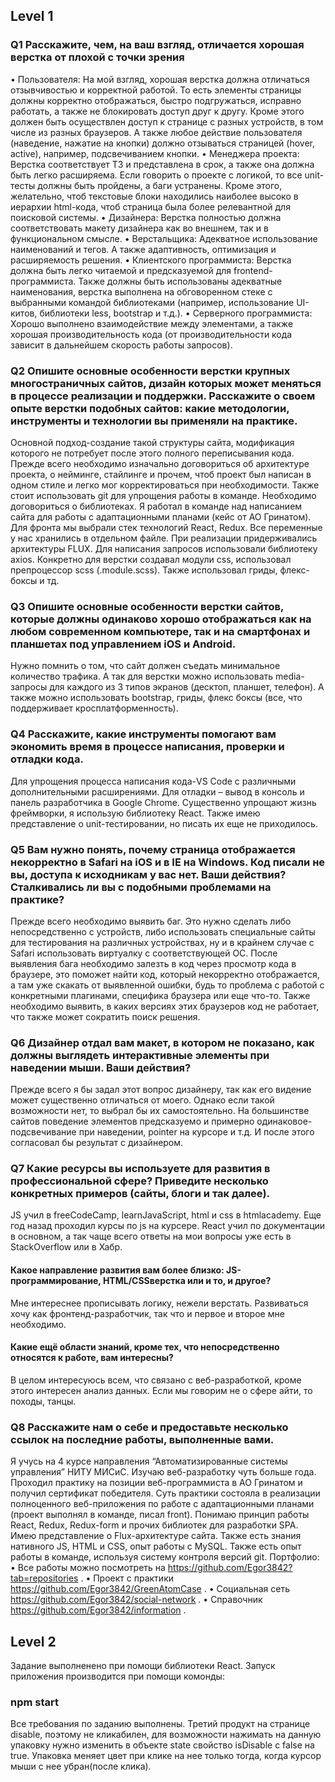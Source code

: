 ## Level 1
### Q1 Расскажите, чем, на ваш взгляд, отличается хорошая верстка от плохой с точки зрения

•	Пользователя:
	На мой взгляд, хорошая верстка должна отличаться отзывчивостью и корректной работой. То есть элементы страницы должны корректно отображаться, быстро подгружаться, исправно работать, а также не блокировать доступ друг к другу. Кроме этого должен быть осуществлен доступ к странице с разных устройств, в том числе из разных браузеров. А также любое действие пользователя (наведение, нажатие на кнопки) должно отзываться страницей (hover, active), например, подсвечиванием кнопки. 
•	Менеджера проекта:
	Верстка соответствует ТЗ и представлена в срок, а также она должна быть легко расширяема. Если говорить о проекте с логикой, то все unit-тесты должны быть пройдены, а баги устранены. Кроме этого, желательно, чтоб текстовые блоки находились наиболее высоко в иерархии html-кода, чтоб страница была более релевантной для поисковой системы.
•	Дизайнера:
	Верстка полностью должна соответствовать макету дизайнера как во внешнем, так и в функциональном смысле.
•	Верстальщика:
	Адекватное использование наименований и тегов. А также адаптивность, оптимизация и расширяемость решения.
•	Клиентского программиста:
	Верстка должна быть легко читаемой и предсказуемой для frontend-программиста. Также должны быть использованы адекватные наименования, верстка выполнена на обговоренном стеке с выбранными командой библиотеками (например, использование UI-китов, библиотеки less, bootstrap и т.д.).
•	Серверного программиста:
	Хорошо выполнено взаимодействие между элементами, а также хорошая производительность кода (от производительности кода зависит в дальнейшем скорость работы запросов).

### Q2 Опишите основные особенности верстки крупных многостраничных сайтов, дизайн которых может меняться в процессе реализации и поддержки.  Расскажите о своем опыте верстки подобных сайтов: какие методологии, инструменты и технологии вы применяли на практике.

Основной подход-создание такой структуры сайта, модификация которого не потребует после этого полного переписывания кода. Прежде всего необходимо изначально договориться об архитектуре проекта, о нейминге, стайлинге и прочем, чтоб проект был написан в одном стиле и легко мог корректироваться при необходимости. Также стоит использовать git для упрощения работы в команде. Необходимо договориться о библиотеках. Я работал в команде над написанием сайта для работы с адаптационными планами (кейс от АО Гринатом). Для фронта мы выбрали стек технологий React, Redux. Все переменные у нас хранились в отдельном файле. При реализации придерживались архитектуры FLUX. Для написания запросов использовали библиотеку axios. Конкретно для верстки создавал модули css, использовал препроцессор scss (.module.scss). Также использовал гриды, флекс-боксы и тд.

### Q3 Опишите основные особенности верстки сайтов, которые должны одинаково хорошо отображаться как на любом современном компьютере, так и на смартфонах и планшетах под управлением iOS и Android. 

Нужно помнить о том, что сайт должен съедать минимальное количество трафика. А так для верстки можно использовать media-запросы для каждого из 3 типов экранов (десктоп, планшет, телефон). А также можно использовать bootstrap, гриды, флекс боксы (все, что поддерживает кросплатформенность).

### Q4 Расскажите, какие инструменты помогают вам экономить время в процессе написания, проверки и отладки кода.

Для упрощения процесса написания кода-VS Code с различными дополнительными расширениями.  Для отладки – вывод в консоль и панель разработчика в Google Chrome.
Существенно упрощают жизнь фреймворки, я использую библиотеку React.
Также имею представление о unit-тестировании, но писать их еще не приходилось.



### Q5 Вам нужно понять, почему страница отображается некорректно в Safari на iOS и в IE на Windows. Код писали не вы, доступа к исходникам у вас нет. Ваши действия? Сталкивались ли вы с подобными проблемами на практике?

Прежде всего необходимо выявить баг. Это нужно сделать либо непосредственно с устройств, либо использовать специальные сайты для тестирования на различных устройствах, ну и в крайнем случае с Safari использовать виртуалку с соответствующей ОС.
После выявления бага необходимо залезть в код через просмотр кода в браузере, это поможет найти код, который некорректно отображается, а там уже скакать от выявленной ошибки, будь то проблема с работой с конкретными плагинами, специфика браузера или еще что-то. Также необходимо выявить, в каких версиях этих браузеров код не работает, что также может сократить поиск решения.

### Q6 Дизайнер отдал вам макет, в котором не показано, как должны выглядеть интерактивные элементы при наведении мыши. Ваши действия?

Прежде всего я бы задал этот вопрос дизайнеру, так как его видение может существенно отличаться от моего. Однако если такой возможности нет, то выбрал бы их самостоятельно. На большинстве сайтов поведение элементов предсказуемо и примерно одинаковое-подсвечивание при наведении, pointer на курсоре и т.д. И после этого согласовал бы результат с дизайнером.

### Q7 Какие ресурсы вы используете для развития в профессиональной сфере? Приведите несколько конкретных примеров (сайты, блоги и так далее). 
JS учил в freeCodeCamp, learnJavaScript, html и css в htmlacademy. Еще год назад проходил курсы по js на курсере. 
React учил по документации в основном,  а так чаще всего ответы на мои вопросы уже есть в StackOverflow или в Хабр. 
  
#### Какое направление развития вам более близко: JS-программирование, HTML/CSSверстка или и то, и другое? 
Мне интереснее прописывать логику, нежели верстать. Развиваться хочу как фронтенд-разработчик, так что и первое и второе мне необходимо.

#### Какие ещё области знаний, кроме тех, что непосредственно относятся к работе, вам интересны?
В целом интересуюсь всем, что связано с веб-разработкой, кроме этого интересен анализ данных. Если мы говорим не о сфере айти, то походы, танцы.

### Q8 Расскажите нам о себе и предоставьте несколько ссылок на последние работы, выполненные вами.
Я учусь на 4 курсе направления “Автоматизированные системы управления” НИТУ МИСиС. Изучаю веб-разработку чуть больше года. Проходил практику на позиции веб-программиста в АО Гринатом и получил сертификат победителя. Суть практики состояла в реализации полноценного веб-приложения по работе с адаптационными планами (проект выполнял в команде, писал front).
Понимаю принцип работы React, Redux, Redux-form и прочих библиотек для разработки SPA. Имею представление о Flux-архитектуре сайта. Также есть знания нативного JS, HTML и CSS, опыт работы с MySQL.
Также есть опыт работы в команде, используя систему контроля версий git.
Портфолио:
• Все работы можно посмотреть на https://github.com/Egor3842?tab=repositories .
• Проект с практики https://github.com/Egor3842/GreenAtomCase .
• Социальная сеть https://github.com/Egor3842/social-network .
• Справочник https://github.com/Egor3842/information .

## Level 2
Задание выполненено при помощи библиотеки React. Запуск приложения производится при помощи комонды:
### npm start
Все требования по заданию выполнены. Третий продукт на странице disable, поэтому не кликабилен, для возможности нажимать на данную упаковку нужно изменить в объекте state свойство isDisable с false на true. Упаковка меняет цвет при клике на нее только тогда, когда курсор мыши с нее убран(после клика).
